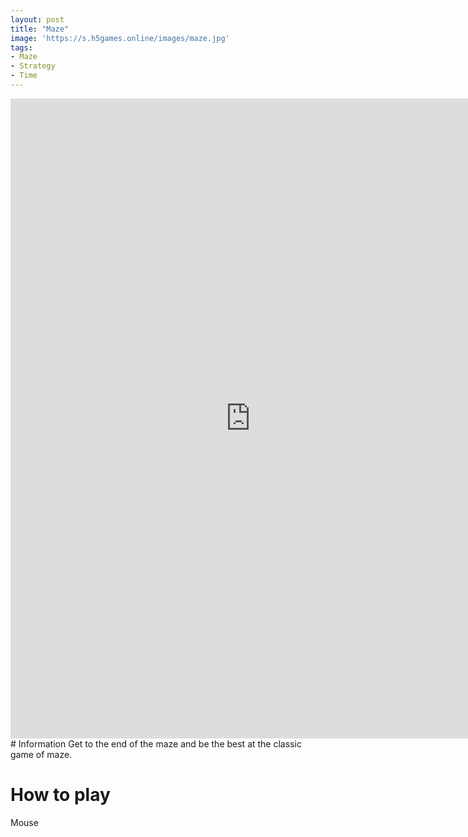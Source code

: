```yaml
---
layout: post
title: "Maze"
image: 'https://s.h5games.online/images/maze.jpg'
tags:
- Maze
- Strategy
- Time
---
```

<center>
<div>
<iframe width='768' height='1024' frameborder='0' scrolling='no' src='https://m.shtoss.com/game/maze/index.html'></iframe>
</div>
</center>
# Information
Get to the end of the maze and be the best at the classic game of maze.

# How to play
Mouse
